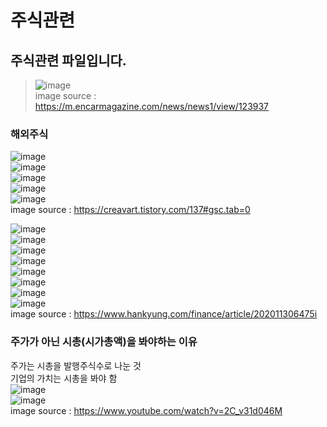 # 주식관련
## 주식관련 파일입니다.
>![image](https://user-images.githubusercontent.com/44331989/137052421-c13889e4-35c7-4d73-94c6-f5570d5d98f9.png) <br>
>image source : https://m.encarmagazine.com/news/news1/view/123937 

### 해외주식
![image](https://user-images.githubusercontent.com/44331989/137051881-652b201d-373b-4e4c-be3d-2ba46c2a871d.png) <br>
![image](https://user-images.githubusercontent.com/44331989/137052259-c2972fd6-eac2-4eb9-98b3-6ded19e05ef1.png) <br>
![image](https://user-images.githubusercontent.com/44331989/137052278-8386b580-51de-4bf9-bc2d-9a9b9a61bd95.png) <br>
![image](https://user-images.githubusercontent.com/44331989/137053574-fd811033-a4b8-4bf7-ac92-180e2902824e.png) <br>
![image](https://user-images.githubusercontent.com/44331989/137052345-e594d8e6-7c45-4f7c-b113-5f085075e21a.png) <br>
image source : https://creavart.tistory.com/137#gsc.tab=0 <br>

![image](https://user-images.githubusercontent.com/44331989/137053257-9c2abbc0-afc9-44d0-865d-cf645f625771.png) <br>
![image](https://user-images.githubusercontent.com/44331989/137053450-b9b8c8d8-e6e5-4898-b33f-ed5c74b59bf6.png) <br>
![image](https://user-images.githubusercontent.com/44331989/137053705-4ef6ab67-46b5-403e-8ff5-751e676e1ba7.png) <br>
![image](https://user-images.githubusercontent.com/44331989/137053814-e05196a2-f0d1-4a8b-b061-739f14dd293a.png) <br>
![image](https://user-images.githubusercontent.com/44331989/137065554-cbc4b57f-703e-446f-a27b-f9c9fdcd4f3a.png) <br>
![image](https://user-images.githubusercontent.com/44331989/137065613-cd3b9abc-0e48-47f1-a991-3e36631192ca.png) <br>
![image](https://user-images.githubusercontent.com/44331989/137065662-133b2948-6e09-4446-910f-cbbc6f76af0e.png) <br>
![image](https://user-images.githubusercontent.com/44331989/137065684-740d655f-478f-4b27-899b-89daa9ac32c2.png) <br>
image source : https://www.hankyung.com/finance/article/202011306475i <br>

### 주가가 아닌 시총(시가총액)을 봐야하는 이유
주가는 시총을 발행주식수로 나눈 것 <br>
기업의 가치는 시총을 봐야 함 <br>
![image](https://user-images.githubusercontent.com/44331989/137427268-1e503f10-7d13-4f63-8396-ae7b094a2962.png) <br>
![image](https://user-images.githubusercontent.com/44331989/137427202-8923082f-af04-4c08-9774-ead6e0a5e690.png) <br>
image source : https://www.youtube.com/watch?v=2C_v31d046M <br>

